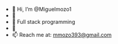 - 👋 Hi, I’m @Miguelmozo1
- 👀 
- 🌱 Full stack programming
- 💞️ 
- 📫 Reach me at: mmozo393@gmail.com

<!---
Miguelmozo1/Miguelmozo1 is a ✨ special ✨ repository because its `README.md` (this file) appears on your GitHub profile.
You can click the Preview link to take a look at your changes.
--->
